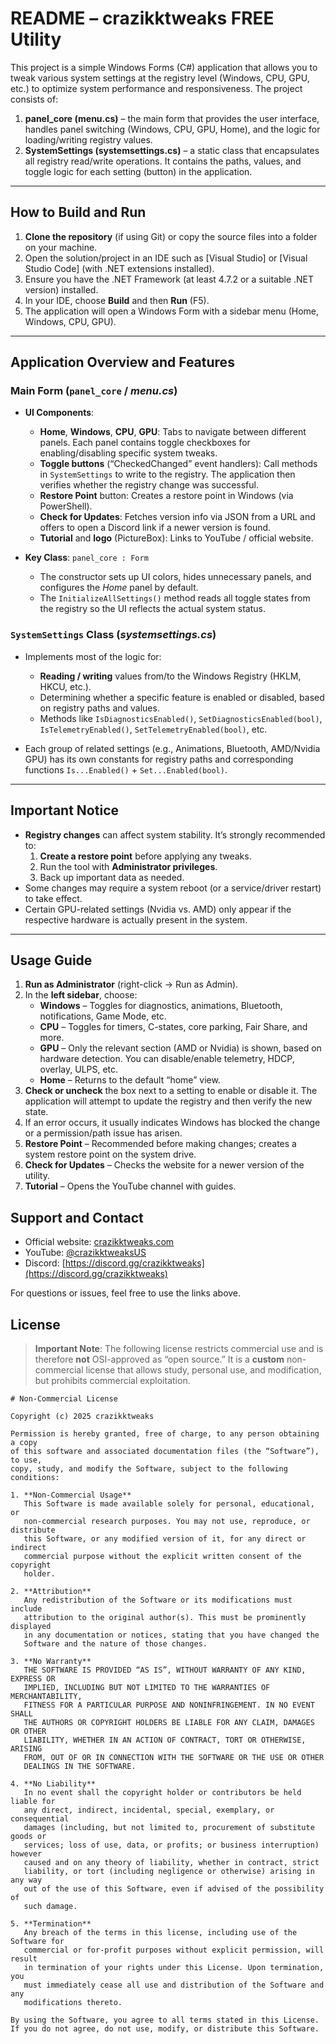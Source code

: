 # README – **crazikktweaks FREE Utility**

This project is a simple Windows Forms (C#) application that allows you to tweak various system settings at the registry level (Windows, CPU, GPU, etc.) to optimize system performance and responsiveness. The project consists of:

1. **panel_core (menu.cs)** – the main form that provides the user interface, handles panel switching (Windows, CPU, GPU, Home), and the logic for loading/writing registry values.  
2. **SystemSettings (systemsettings.cs)** – a static class that encapsulates all registry read/write operations. It contains the paths, values, and toggle logic for each setting (button) in the application.

---

## How to Build and Run

1. **Clone the repository** (if using Git) or copy the source files into a folder on your machine.
2. Open the solution/project in an IDE such as [Visual Studio] or [Visual Studio Code] (with .NET extensions installed).
3. Ensure you have the .NET Framework (at least 4.7.2 or a suitable .NET version) installed.
4. In your IDE, choose **Build** and then **Run** (F5).
5. The application will open a Windows Form with a sidebar menu (Home, Windows, CPU, GPU).

---

## Application Overview and Features

### Main Form (`panel_core` / *menu.cs*)
- **UI Components**:
  - **Home**, **Windows**, **CPU**, **GPU**: Tabs to navigate between different panels. Each panel contains toggle checkboxes for enabling/disabling specific system tweaks.
  - **Toggle buttons** (“CheckedChanged” event handlers): Call methods in `SystemSettings` to write to the registry. The application then verifies whether the registry change was successful.
  - **Restore Point** button: Creates a restore point in Windows (via PowerShell).
  - **Check for Updates**: Fetches version info via JSON from a URL and offers to open a Discord link if a newer version is found.
  - **Tutorial** and **logo** (PictureBox): Links to YouTube / official website.

- **Key Class**: `panel_core : Form`
  - The constructor sets up UI colors, hides unnecessary panels, and configures the *Home* panel by default.
  - The `InitializeAllSettings()` method reads all toggle states from the registry so the UI reflects the actual system status.

### `SystemSettings` Class (*systemsettings.cs*)
- Implements most of the logic for:
  - **Reading / writing** values from/to the Windows Registry (HKLM, HKCU, etc.).
  - Determining whether a specific feature is enabled or disabled, based on registry paths and values.
  - Methods like `IsDiagnosticsEnabled()`, `SetDiagnosticsEnabled(bool)`, `IsTelemetryEnabled()`, `SetTelemetryEnabled(bool)`, etc.

- Each group of related settings (e.g., Animations, Bluetooth, AMD/Nvidia GPU) has its own constants for registry paths and corresponding functions `Is...Enabled()` + `Set...Enabled(bool)`.

---

## Important Notice

- **Registry changes** can affect system stability. It’s strongly recommended to:
  1. **Create a restore point** before applying any tweaks.
  2. Run the tool with **Administrator privileges**.
  3. Back up important data as needed.
- Some changes may require a system reboot (or a service/driver restart) to take effect.
- Certain GPU-related settings (Nvidia vs. AMD) only appear if the respective hardware is actually present in the system.

---

## Usage Guide

1. **Run as Administrator** (right-click → Run as Admin).
2. In the **left sidebar**, choose:
   - **Windows** – Toggles for diagnostics, animations, Bluetooth, notifications, Game Mode, etc.
   - **CPU** – Toggles for timers, C-states, core parking, Fair Share, and more.
   - **GPU** – Only the relevant section (AMD or Nvidia) is shown, based on hardware detection. You can disable/enable telemetry, HDCP, overlay, ULPS, etc.
   - **Home** – Returns to the default “home” view.
3. **Check or uncheck** the box next to a setting to enable or disable it. The application will attempt to update the registry and then verify the new state.
4. If an error occurs, it usually indicates Windows has blocked the change or a permission/path issue has arisen.
5. **Restore Point** – Recommended before making changes; creates a system restore point on the system drive.
6. **Check for Updates** – Checks the website for a newer version of the utility.
7. **Tutorial** – Opens the YouTube channel with guides.

## Support and Contact

- Official website: [crazikktweaks.com](https://www.crazikktweaks.com)  
- YouTube: [@crazikktweaksUS](https://www.youtube.com/@crazikktweaksUS)  
- Discord: [https://discord.gg/crazikktweaks](https://discord.gg/crazikktweaks)

For questions or issues, feel free to use the links above.



## License

> **Important Note**: The following license restricts commercial use and is therefore **not** OSI-approved as “open source.” It is a **custom** non-commercial license that allows study, personal use, and modification, but prohibits commercial exploitation.

```
# Non-Commercial License

Copyright (c) 2025 crazikktweaks

Permission is hereby granted, free of charge, to any person obtaining a copy
of this software and associated documentation files (the “Software”), to use,
copy, study, and modify the Software, subject to the following conditions:

1. **Non-Commercial Usage**  
   This Software is made available solely for personal, educational, or
   non-commercial research purposes. You may not use, reproduce, or distribute
   this Software, or any modified version of it, for any direct or indirect
   commercial purpose without the explicit written consent of the copyright
   holder.

2. **Attribution**  
   Any redistribution of the Software or its modifications must include
   attribution to the original author(s). This must be prominently displayed
   in any documentation or notices, stating that you have changed the
   Software and the nature of those changes.

3. **No Warranty**  
   THE SOFTWARE IS PROVIDED “AS IS”, WITHOUT WARRANTY OF ANY KIND, EXPRESS OR
   IMPLIED, INCLUDING BUT NOT LIMITED TO THE WARRANTIES OF MERCHANTABILITY,
   FITNESS FOR A PARTICULAR PURPOSE AND NONINFRINGEMENT. IN NO EVENT SHALL
   THE AUTHORS OR COPYRIGHT HOLDERS BE LIABLE FOR ANY CLAIM, DAMAGES OR OTHER
   LIABILITY, WHETHER IN AN ACTION OF CONTRACT, TORT OR OTHERWISE, ARISING
   FROM, OUT OF OR IN CONNECTION WITH THE SOFTWARE OR THE USE OR OTHER
   DEALINGS IN THE SOFTWARE.

4. **No Liability**  
   In no event shall the copyright holder or contributors be held liable for
   any direct, indirect, incidental, special, exemplary, or consequential
   damages (including, but not limited to, procurement of substitute goods or
   services; loss of use, data, or profits; or business interruption) however
   caused and on any theory of liability, whether in contract, strict
   liability, or tort (including negligence or otherwise) arising in any way
   out of the use of this Software, even if advised of the possibility of
   such damage.

5. **Termination**  
   Any breach of the terms in this license, including use of the Software for
   commercial or for-profit purposes without explicit permission, will result
   in termination of your rights under this License. Upon termination, you
   must immediately cease all use and distribution of the Software and any
   modifications thereto.

By using the Software, you agree to all terms stated in this License.
If you do not agree, do not use, modify, or distribute this Software.
```

